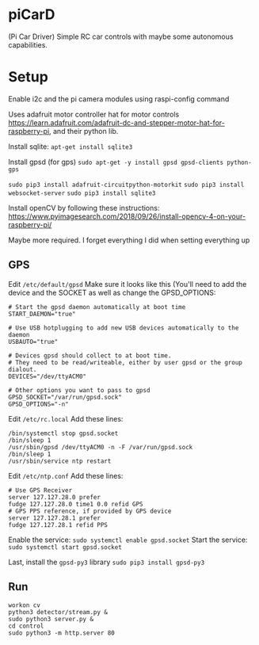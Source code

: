 # piCarD
(Pi Car Driver) Simple RC car controls with maybe some autonomous capabilities.

# Setup
Enable i2c and the pi camera modules using raspi-config command

Uses adafruit motor controller hat for motor controls https://learn.adafruit.com/adafruit-dc-and-stepper-motor-hat-for-raspberry-pi, and their python lib.

Install sqlite:
`apt-get install sqlite3`

Install gpsd (for gps)
`sudo apt-get -y install gpsd gpsd-clients python-gps`

`sudo pip3 install adafruit-circuitpython-motorkit`
`sudo pip3 install websocket-server`
`sudo pip3 install sqlite3`


Install openCV by following these instructions: https://www.pyimagesearch.com/2018/09/26/install-opencv-4-on-your-raspberry-pi/

Maybe more required. I forget everything I did when setting everything up

## GPS
Edit `/etc/default/gpsd`
Make sure it looks like this (You'll need to add the device and the SOCKET as well as change the GPSD_OPTIONS:
```
# Start the gpsd daemon automatically at boot time
START_DAEMON="true"

# Use USB hotplugging to add new USB devices automatically to the daemon
USBAUTO="true"

# Devices gpsd should collect to at boot time.
# They need to be read/writeable, either by user gpsd or the group dialout.
DEVICES="/dev/ttyACM0"

# Other options you want to pass to gpsd
GPSD_SOCKET="/var/run/gpsd.sock"
GPSD_OPTIONS="-n"
```
Edit `/etc/rc.local`
Add these lines:
```
/bin/systemctl stop gpsd.socket
/bin/sleep 1
/usr/sbin/gpsd /dev/ttyACM0 -n -F /var/run/gpsd.sock
/bin/sleep 1
/usr/sbin/service ntp restart
```

Edit `/etc/ntp.conf`
Add these lines:
```
# Use GPS Receiver
server 127.127.28.0 prefer
fudge 127.127.28.0 time1 0.0 refid GPS
# GPS PPS reference, if provided by GPS device
server 127.127.28.1 prefer
fudge 127.127.28.1 refid PPS
```
Enable the service:
`sudo systemctl enable gpsd.socket`
Start the service:
`sudo systemctl start gpsd.socket`

Last, install the `gpsd-py3` library
`sudo pip3 install gpsd-py3`

## Run

```
workon cv
python3 detector/stream.py &
sudo python3 server.py &
cd control
sudo python3 -m http.server 80
```

